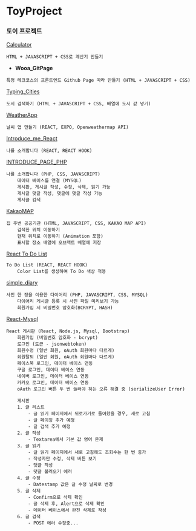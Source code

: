 # ToyProject

### 토이 프로젝트

[Calculator](https://hschan2.github.io/ToyProject/Calculator/index.html)
```
HTML + JAVASCRIPT + CSS로 계산기 만들기
```

- <b>Wooa_GitPage</b>
```
특정 테크코스의 프론트엔드 Github Page 따라 만들기 (HTML + JAVASCRIPT + CSS)
```

[Typing_Cities](https://hschan2.github.io/ToyProject/typing_cities/index.html)
```
도시 검색하기 (HTML + JAVASCRIPT + CSS, 배열에 도시 값 넣기)
```

[WeatherApp](https://hschan2.github.io/ToyProject/WeatherApp/App.js)
```
날씨 앱 만들기 (REACT, EXPO, Openweathermap API)
```

[Introduce_me_React](https://hschan2.github.io/ToyProject/Introduce_me_React/src/App.js)
```
나를 소개합니다 (REACT, REACT HOOK)
```

[INTRODUCE_PAGE_PHP](http://hseongchan2.dothome.co.kr)
```
나를 소개합니다 (PHP, CSS, JAVASCRIPT)
    데이터 베이스를 연결 (MYSQL)
    게시판, 게시글 작성, 수정, 삭제, 읽기 가능
    게시글 댓글 작성, 댓글에 댓글 작성 가능
    게시글 검색
```

[KakaoMAP](https://hschan2.github.io/ToyProject/KakaoMAP/kakaomap.html)
```
집 주변 공공기관 (HTML, JAVASCRIPT, CSS, KAKAO MAP API)
    검색한 위치 이동하기
    현재 위치로 이동하기 (Animation 포함)
    표시할 장소 배열에 오브젝트 배열에 저장
```

[React To Do List](https://hschan2.github.io/ToyProject/React_todo_List/src/App.js)
```
To Do List (REACT, REACT HOOK)
    Color List를 생성하여 To Do 색상 적용
```

[simple_diary](http://hschan2.dothome.co.kr)
```
사진 한 장을 이용한 다이어리 (PHP, JAVASCRIPT, CSS, MYSQL)
    다이어리 게시글 등록 시 사진 파일 미리보기 가능
    회원가입 시 비밀번호 암호화(BCRYPT, HASH)
```

[React-Mysql](https://hschan2.github.io/ToyProject/React-Mysql/views/index.hbs)
```
React 게시판 (React, Node.js, Mysql, Bootstrap)
    회원가입 (비밀번호 암호화 - bcrypt)
    로그인 (토큰 - jsonwebtoken)
    회원수정 (일반 회원, oAuth 회원마다 다르게)
    회원탈퇴 (일반 회원, oAuth 회원마다 다르게)
    페이스북 로그인, 데이터 베이스 연동
    구글 로그인, 데이터 베이스 연동
    네이버 로그인, 데이터 베이스 연동
    카카오 로그인, 데이터 베이스 연동
    oAuth 로그인 버튼 두 번 눌러야 하는 오류 해결 중 (serializeUser Error)
    
    게시판
    1. 글 리스트
        - 글 읽기 페이지에서 뒤로가기로 들어왔을 경우, 새로 고침
        - 글 페이징 추가 예정
        - 글 검색 추가 예정
    2. 글 작성
        - Textarea에서 기본 값 영어 문제
    3. 글 읽기
        - 글 읽기 페이지에서 새로 고침해도 조회수는 한 번 증가
        - 작성자만 수정, 삭제 버튼 보기
        - 댓글 작성
        - 댓글 불러오기 에러
    4. 글 수정
        - Datestamp 값은 글 수정 날짜로 변경
    5. 글 삭제
        - Confirm으로 삭제 확인
        - 글 삭제 후, Alert으로 삭제 확인
        - 데이터 베이스에서 완전 삭제로 작성
    6. 글 검색
        - POST 에러 수정중...
```